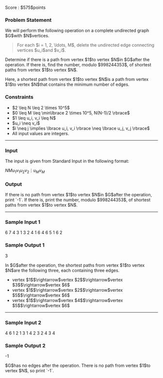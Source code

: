 
<div>

<span>

<span>

<p>
Score : $575$points
</p>

<div>

<section>

### **Problem Statement**

<p>
We will perform the following operation on a complete undirected graph $G$with $N$vertices.
</p>

<blockquote>

<p>
For each $i = 1, 2, \ldots, M$, delete the undirected edge connecting vertices $u_i$and $v_i$.
</p>

</blockquote>

<p>
Determine if there is a path from vertex $1$to vertex $N$in $G$after the operation. If there is, find the number, modulo $998244353$, of shortest paths from vertex $1$to vertex $N$.
</p>

<p>
Here, a shortest path from vertex $1$to vertex $N$is a path from vertex $1$to vertex $N$that contains the minimum number of edges.
</p>

</section>

</div>

<div>

<section>

### **Constraints**

<ul>

<li>
$2 \leq N \leq 2 \times 10^5$
</li>

<li>
$0 \leq M \leq \min\lbrace 2 \times 10^5, N(N-1)/2 \rbrace$
</li>

<li>
$1 \leq u_i, v_i \leq N$
</li>

<li>
$u_i \neq v_i$
</li>

<li>
$i \neq j \implies \lbrace u_i, v_i \rbrace \neq \lbrace u_j, v_j \rbrace$
</li>

<li>
All input values are integers.
</li>

</ul>

</section>

</div>

---

<div>

<div>

<section>

### **Input**

<p>
The input is given from Standard Input in the following format:
</p>

<div>

$N$$M$$u_1$$v_1$$u_2$$v_2$$\vdots$$u_M$$v_M$
</div>

</section>

</div>

<div>

<section>

### **Output**

<p>
If there is no path from vertex $1$to vertex $N$in $G$after the operation, print `-1`. If there is, print the number, modulo $998244353$, of shortest paths from vertex $1$to vertex $N$.
</p>

</section>

</div>

</div>

---

<div>

<section>

### **Sample Input 1**

<div>

6 7
4 3
1 3
2 4
1 6
4 6
5 1
6 2

</div>

</section>

</div>

<div>

<section>

### **Sample Output 1**

<div>

3

</div>

<p>
In $G$after the operation, the shortest paths from vertex $1$to vertex $N$are the following three, each containing three edges.
</p>

<ul>

<li>
vertex $1$$\rightarrow$vertex $2$$\rightarrow$vertex $3$$\rightarrow$vertex $6$
</li>

<li>
vertex $1$$\rightarrow$vertex $2$$\rightarrow$vertex $5$$\rightarrow$vertex $6$
</li>

<li>
vertex $1$$\rightarrow$vertex $4$$\rightarrow$vertex $5$$\rightarrow$vertex $6$
</li>

</ul>

</section>

</div>

---

<div>

<section>

### **Sample Input 2**

<div>

4 6
1 2
1 3
1 4
2 3
2 4
3 4

</div>

</section>

</div>

<div>

<section>

### **Sample Output 2**

<div>

-1

</div>

<p>
$G$has no edges after the operation. There is no path from vertex $1$to vertex $N$, so print `-1`.
</p>

</section>

</div>

</span>

</span>

</div>
